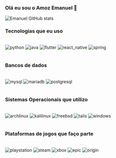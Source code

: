 ### Olá eu sou o Amoz Emanuel 👋

![Emanuel GitHub stats](https://github-readme-stats.vercel.app/api?username=emanuelamaral&show_icons=true&theme=dracula)

### Tecnologias que eu uso

<div style="display: inline_block"><br/>
  <img align="center" alt="python" src="https://img.shields.io/badge/Python-3776AB?style=for-the-badge&logo=python&logoColor=white"/>
  <img align="center" alt="java" src="https://img.shields.io/badge/Java-ED8B00?style=for-the-badge&logo=openjdk&logoColor=white"/>
  <img align="center" alt="flutter" scr="https://img.shields.io/badge/Flutter-02569B?style=for-the-badge&logo=flutter&logoColor=white"/>
  <img align="center" alt="react_native" src="https://img.shields.io/badge/React_Native-20232A?style=for-the-badge&logo=react&logoColor=61DAFB"/>
  <img align="center" alt="spring" src="https://img.shields.io/badge/Spring-6DB33F?style=for-the-badge&logo=spring&logoColor=white"/>
</div><br/>

### Bancos de dados

  <div style="display: inline_block"><br/>
    <img align="center" alt="mysql" src="https://img.shields.io/badge/MySQL-00000F?style=for-the-badge&logo=mysql&logoColor=white"/>
    <img align="center" alt="mariadb" src="https://img.shields.io/badge/MariaDB-003545?style=for-the-badge&logo=mariadb&logoColor=white"/>
    <img align="center" alt="postgresql" src="https://img.shields.io/badge/PostgreSQL-316192?style=for-the-badge&logo=postgresql&logoColor=white"/>
  </div><br/>
    

### Sistemas Operacionais que utilizo

<div style="display: inline_block"><br/>
  <img align="center" alt="archlinux" src="https://img.shields.io/badge/Arch_Linux-1793D1?style=for-the-badge&logo=arch-linux&logoColor=white"/>
  <img align="center" alt="kalilinux" src="https://img.shields.io/badge/Kali_Linux-557C94?style=for-the-badge&logo=kali-linux&logoColor=white"/>
  <img align="center" alt="freebsd" src="https://img.shields.io/badge/freebsd-AB2B28?style=for-the-badge&logo=freebsd&logoColor=white"/>
  <img align="center" alt="tails" src="https://img.shields.io/badge/Tails%20-56347C?&style=for-the-badge&logo=tails&logoColor=white"/>
  <img align="center" alt="windows" src="https://img.shields.io/badge/Windows-0078D6?style=for-the-badge&logo=windows&logoColor=white"/>
</div><br/>

### Plataformas de jogos que faço parte

<div style="display: inline_block"><br/>
  <img align="center" alt="playstation" src="https://img.shields.io/badge/PlayStation-003791?style=for-the-badge&logo=playstation&logoColor=white"/>
  <img align="center" alt="steam" src="https://img.shields.io/badge/Steam-000000?style=for-the-badge&logo=steam&logoColor=white"/>
  <img align="center" alt="xbox" src="https://img.shields.io/badge/Xbox-107C10?style=for-the-badge&logo=xbox&logoColor=white"/>
  <img align="center" alt="epic" src="https://img.shields.io/badge/Epic%20Games-313131?style=for-the-badge&logo=Epic%20Games&logoColor=white"/>
  <img align="center" alt="origin" src="https://img.shields.io/badge/Origin-148EFF?style=for-the-badge&logo=origin&logoColor=white"/>
</div><br/>
